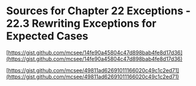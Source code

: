 # Sources for Chapter 22 Exceptions - 22.3 Rewriting Exceptions for Expected Cases


[https://gist.github.com/mcsee/14fe90a45804c47d898bab4fe8d17d36](https://gist.github.com/mcsee/14fe90a45804c47d898bab4fe8d17d36)

[https://gist.github.com/mcsee/49811ad62691011166020c49c1c2ed71](https://gist.github.com/mcsee/49811ad62691011166020c49c1c2ed71)